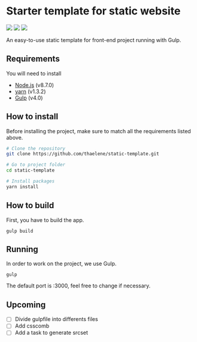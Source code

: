 # Starter template for static website
![](https://img.shields.io/badge/node-%3E%3D%208.7.0-brightgreen.svg) 
![](https://img.shields.io/badge/gulp-4.0-red.svg) 
![](https://img.shields.io/badge/yarn-%3E%3D%201.3.2-blue.svg)

An easy-to-use static template for front-end project running with Gulp.

## Requirements
You will need to install

* [Node.js](https://nodejs.org/en/download/) (v8.7.0)
* [yarn](https://yarnpkg.com/en/docs/install) (v1.3.2)
* [Gulp]() (v4.0)

## How to install 
Before installing the project, make sure to match all the requirements listed above.
```sh
# Clone the repository
git clone https://github.com/thaelene/static-template.git

# Go to project folder
cd static-template

# Install packages
yarn install
```

## How to build
First, you have to build the app.

```
gulp build
```

## Running
In order to work on the project, we use Gulp. 

```
gulp
```
The default port is :3000, feel free to change if necessary.

## Upcoming
- [ ] Divide gulpfile into differents files
- [ ] Add csscomb
- [ ] Add a task to generate srcset
